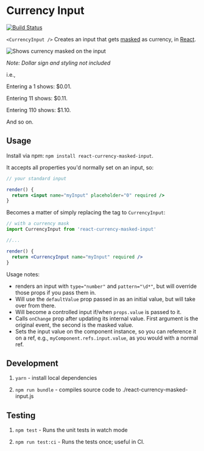 # Currency Input

[![Build Status](https://travis-ci.org/ianmcnally/react-currency-masked-input.svg?branch=master)](https://travis-ci.org/ianmcnally/react-currency-masked-input)

`<CurrencyInput />` Creates an input that gets [masked](http://en.wikipedia.org/wiki/Input_mask) as currency, in [React](https://facebook.github.io/react).

![Shows currency masked on the input](https://raw.githubusercontent.com/imcnally/react-currency-masked-input/master/examples/masking-example.gif)

_Note: Dollar sign and styling not included_


i.e.,

Entering a 1 shows: $0.01.

Entering 11 shows: $0.11.

Entering 110 shows: $1.10.

And so on.

## Usage

Install via npm: `npm install react-currency-masked-input`.

It accepts all properties you'd normally set on an input, so:

```jsx
// your standard input

render() {
  return <input name="myInput" placeholder="0" required />
}
```

Becomes a matter of simply replacing the tag to `CurrencyInput`:

```jsx
// with a currency mask
import CurrencyInput from 'react-currency-masked-input'

//...

render() {
  return <CurrencyInput name="myInput" required />
}
```

Usage notes:
- renders an input with `type="number"` and `pattern="\d*"`, but will override those props if you pass them in.
- Will use the `defaultValue` prop passed in as an initial value, but will take over from there.
- Will become a controlled input if/when `props.value` is passed to it.
- Calls `onChange` prop after updating its internal value. First argument is the original event, the second is the masked value.
- Sets the input value on the component instance, so you can reference it on a ref, e.g., `myComponent.refs.input.value`, as you would with a normal ref.

## Development

1. `yarn` - install local dependencies

2. `npm run bundle` - compiles source code to ./react-currency-masked-input.js

## Testing

1. `npm test` - Runs the unit tests in watch mode

2. `npm run test:ci` - Runs the tests once; useful in CI.

